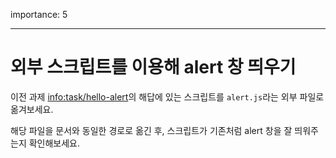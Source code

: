 importance: 5

---

# 외부 스크립트를 이용해 alert 창 띄우기

이전 과제 <info:task/hello-alert>의 해답에 있는 스크립트를 `alert.js`라는 외부 파일로 옮겨보세요.

해당 파일을 문서와 동일한 경로로 옮긴 후, 스크립트가 기존처럼 alert 창을 잘 띄워주는지 확인해보세요. 
